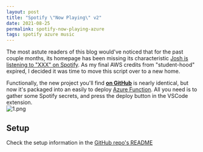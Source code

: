 ```yaml
---
layout: post
title: "Spotify \"Now Playing\" v2"
date: 2021-08-25
permalink: spotify-now-playing-azure
tags: spotify azure music
---
```

<!-- ![1.png]({{site.url}}/assets/resources-spotify-now-playing-azure/1.png) -->


The most astute readers of this blog would've noticed that for the past couple months, its homepage has been missing its characteristic [Josh is listening to "XXX" on Spotify]({{site.url}}/spotify-now-playing). As my final AWS credits from "student-hood" expired, I decided it was time to move this script over to a new home.  

Functionally, the new project you'll find [**on GitHub**](https://github.com/joshspicer/spotify-now-playing-azure) is nearly identical, but now it's packaged into an easily to deploy [Azure Function](https://docs.microsoft.com/en-us/azure/azure-functions/functions-overview).  All you need is to gather some Spotify secrets, and press the deploy button in the VSCode extension.
<br>
![1.png]({{site.url}}/assets/resources-spotify-now-playing-azure/1.png)

## Setup

Check the setup information in the [GitHub repo's README](https://github.com/joshspicer/spotify-now-playing-azure#setup)
